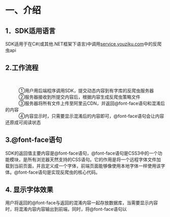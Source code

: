 # 一、介绍

## 1．SDK适用语言<br/>
SDK适用于在C#(或其他.NET框架下语言)中调用<a  target="_blank"  href="http://service.youziku.com">service.youziku.com</a>中的反爬虫api<br/>

## 2.工作流程<br/>　　
   ①用户用后端程序调用SDK，提交动态内容到有字库的反爬虫服务器<br/>
   ②服务器接收到所提交内容后，根据内容生成反爬虫策略文件<br/>
   ③服务器将所有文件上传至阿里云CDN，并返回@font-face语句和混淆后的内容<br/>
   ④内容显示时，只需要显示混淆后的内容即可，@font-face语句会让内容还原成可阅读状态<br/>

## 3.@font-face语句<br/>
SDK的返回值主要内容是@font-face语句，@font-face语句是CSS3中的一个功能模块，是所有浏览器天然支持的CSS语句。它的作用是将一个远程字体文件加载到当前页面，并且定义成一个字体，前端页面能够像使用本地字体一样使用该字体。@font-face语句是实现反爬虫的核心代码。<br/>

## 4. 显示字体效果
用户将返回的@font-face与返回的混淆内容一起存放数据库，当需要显示内容时，将混淆内容内容输出到前端，同时，将@font-face语句以<style>标签形式插入到前端代码中，混淆内容通过@font-face的字体即可还原出原始内容。

# 二、环境
1. <a href="https://github.com/youziku/youziku-plus-sdk-csharp/raw/master/sdk下载/youziku-plus-sdk-v3.5.zip">下载SDK</a>(兼容.NET Framework version 3.5及以上所有版本；) <br />
2. <a href="https://github.com/youziku/youziku-plus-sdk-csharp/raw/master/sdk下载/youziku-plus-sdk-v4.5.zip">下载SDK</a>(兼容.NET Framework version 4.5及以上所有版本；增加对异步调用[使用async和await]的支持)

# 三、引用
## 1.添加引用

# 四、Sample
## 1.初始化YouzikuServicePlusClient实例,在全局配置一遍即可
```csharp 
public static readonly IYouzikuServicePlusClient YouzikuPlusClient = new YouzikuServicePlusClient("xxxxxx");//apiKey
```
## 2.调用接口
### 2.1.处理全部文本-所有格式
同步调用
``` csharp 
          var option = new RamSortUnicodeApiOption()
            {
                //处理汉字
                RanChinese = true,
                //处理字母
                RanEnglish = true,
                //处理数字
                RanNumber = true
            };

            var respone = YouzikuPlusClient.GetFontFace(new RamUnicodeFontApiParam()
            {
                AccessKey = "xxx",
                UseRanFontFamily = true,
                Content =
                    "有字库，让中文跃上云端！",
                Option = option,
                Tag = "#yzk"
            });

```
异步调用
``` csharp 

      var option = new RamSortUnicodeApiOption()
            {
                //处理汉字
                RanChinese = true,
                //处理字母
                RanEnglish = true,
                //处理数字
                RanNumber = true
            };
     var responeAsync = await YouzikuPlusClient.GetFontFaceAsync(new RamUnicodeFontApiParam
            {
                AccessKey = "xxx",
                UseRanFontFamily = true,
                Content =
                    "有字库，让中文跃上云端！",
                Option = option,
                Tag = "#yzk"
            });

```
### 2.2.处理全部文本-WOFF

同步调用
``` csharp 
          var option = new RamSortUnicodeApiOption()
            {
                //处理汉字
                RanChinese = true,
                //处理字母
                RanEnglish = true,
                //处理数字
                RanNumber = true
            };

            var respone = YouzikuPlusClient.GetWoffFontFace(new RamUnicodeFontApiParam()
            {
                AccessKey = "xxx",
                UseRanFontFamily = true,
                Content =
                    "有字库，让中文跃上云端！",
                Option = option,
                Tag = "#yzk"
            });

```
异步调用
``` csharp 

      var option = new RamSortUnicodeApiOption()
            {
                //处理汉字
                RanChinese = true,
                //处理字母
                RanEnglish = true,
                //处理数字
                RanNumber = true
            };
     var responeAsync = await YouzikuPlusClient.GetWoffFontFaceAsync(new RamUnicodeFontApiParam
            {
                AccessKey = "xxx",
                UseRanFontFamily = true,
                Content =
                    "有字库，让中文跃上云端！",
                Option = option,
                Tag = "#yzk"
            });

```

### 2.3.处理指定文本-所有格式
同步调用
``` csharp

          var option = new RamSortUnicodeApiOption()
            {
                //处理汉字
                RanChinese = true,
                //处理字母
                RanEnglish = true,
                //处理数字
                RanNumber = true
            };

            var respone = YouzikuPlusClient.GetScopeFontFace(new RamUnicodeScopeFontApiParam()
            {
                AccessKey = "xxx",
                UseRanFontFamily = true,
                Content =
                    "有字库，让中文跃上云端！",
                Option = option,
                Text = "有字库",
                Tag = "#yzk"
            });

```
异步调用
``` csharp
          var option = new RamSortUnicodeApiOption()
            {
                //处理汉字
                RanChinese = true,
                //处理字母
                RanEnglish = true,
                //处理数字
                RanNumber = true
            };
           var responeAsync= await YouzikuPlusClient.GetScopeFontFaceAsync(new RamUnicodeScopeFontApiParam()
            {
                AccessKey = "xxx",
                UseRanFontFamily = true,
                Content =
                    "有字库，让中文跃上云端！",
                Option = option,
                Text = "有字库",
                Tag = "#yzk"
            });
            
```

### 2.4.处理指定文本-WOFF
同步调用
``` csharp

          var option = new RamSortUnicodeApiOption()
            {
                //处理汉字
                RanChinese = true,
                //处理字母
                RanEnglish = true,
                //处理数字
                RanNumber = true
            };

            var respone = YouzikuPlusClient.GetScopeWoffFontFace(new RamUnicodeScopeFontApiParam()
            {
                AccessKey = "xxx",
                UseRanFontFamily = true,
                Content =
                    "有字库，让中文跃上云端！",
                Option = option,
                Text = "有字库",
                Tag = "#yzk"
            });

```
异步调用
``` csharp
          var option = new RamSortUnicodeApiOption()
            {
                //处理汉字
                RanChinese = true,
                //处理字母
                RanEnglish = true,
                //处理数字
                RanNumber = true
            };
           var responeAsync= await YouzikuPlusClient.GetScopeWoffFontFaceAsync(new RamUnicodeScopeFontApiParam()
            {
                AccessKey = "xxx",
                UseRanFontFamily = true,
                Content =
                    "有字库，让中文跃上云端！",
                Option = option,
                Text = "有字库",
                Tag = "#yzk"
            });
            
```

